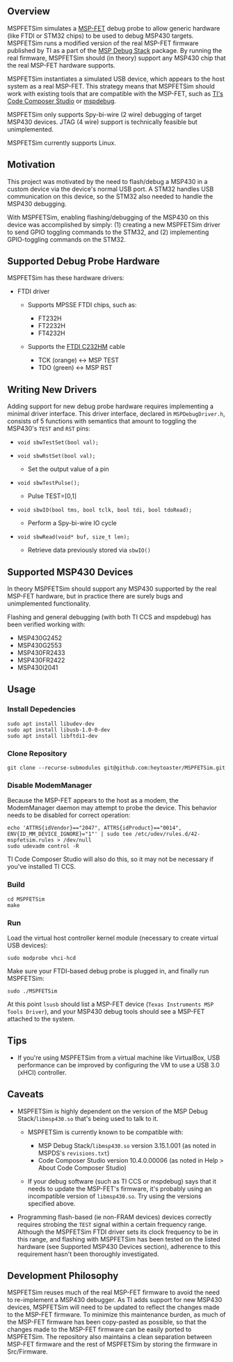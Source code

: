 ## Overview

MSPFETSim simulates a [MSP-FET](https://www.ti.com/tool/MSP-FET) debug probe to allow generic hardware (like FTDI or STM32 chips) to be used to debug MSP430 targets. MSPFETSim runs a modified version of the real MSP-FET firmware published by TI as a part of the [MSP Debug Stack](https://www.ti.com/tool/MSPDS) package. By running the real firmware, MSPFETSim should (in theory) support any MSP430 chip that the real MSP-FET hardware supports.

MSPFETSim instantiates a simulated USB device, which appears to the host system as a real MSP-FET. This strategy means that MSPFETSim should work with existing tools that are compatible with the MSP-FET, such as [TI's Code Composer Studio](https://www.ti.com/tool/CCSTUDIO) or [mspdebug](https://github.com/dlbeer/mspdebug).

MSPFETSim only supports Spy-bi-wire (2 wire) debugging of target MSP430 devices. JTAG (4 wire) support is technically feasible but unimplemented.

MSPFETSim currently supports Linux.


## Motivation

This project was motivated by the need to flash/debug a MSP430 in a custom device via the device's normal USB port. A STM32 handles USB communication on this device, so the STM32 also needed to handle the MSP430 debugging.

With MSPFETSim, enabling flashing/debugging of the MSP430 on this device was accomplished by simply: (1) creating a new MSPFETSim driver to send GPIO toggling commands to the STM32, and (2) implementing GPIO-toggling commands on the STM32.


## Supported Debug Probe Hardware

MSPFETSim has these hardware drivers:

- FTDI driver
    - Supports MPSSE FTDI chips, such as:
        - FT232H
        - FT2232H
        - FT4232H
    
    - Supports the [FTDI C232HM](https://ftdichip.com/products/c232hm-ddhsl-0-2/) cable
        - TCK (orange) <-> MSP TEST
        - TDO (green) <-> MSP RST


## Writing New Drivers

Adding support for new debug probe hardware requires implementing a minimal driver interface. This driver interface, declared in `MSPDebugDriver.h`, consists of 5 functions with semantics that amount to toggling the MSP430's `TEST` and `RST` pins:

- `void sbwTestSet(bool val);`
- `void sbwRstSet(bool val);`
    - Set the output value of a pin

- `void sbwTestPulse();`
    - Pulse TEST=[0,1]

- `void sbwIO(bool tms, bool tclk, bool tdi, bool tdoRead);`
    - Perform a Spy-bi-wire IO cycle

- `void sbwRead(void* buf, size_t len);`
    - Retrieve data previously stored via `sbwIO()`


## Supported MSP430 Devices

In theory MSPFETSim should support any MSP430 supported by the real MSP-FET hardware, but in practice there are surely bugs and unimplemented functionality.

Flashing and general debugging (with both TI CCS and mspdebug) has been verified working with:

- MSP430G2452
- MSP430G2553
- MSP430FR2433
- MSP430FR2422
- MSP430I2041


## Usage

### Install Depedencies
    sudo apt install libudev-dev
    sudo apt install libusb-1.0-0-dev
    sudo apt install libftdi1-dev

### Clone Repository
    git clone --recurse-submodules git@github.com:heytoaster/MSPFETSim.git

### Disable ModemManager

Because the MSP-FET appears to the host as a modem, the ModemManager daemon may attempt to probe the device. This behavior needs to be disabled for correct operation:

    echo 'ATTRS{idVendor}=="2047", ATTRS{idProduct}=="0014", ENV{ID_MM_DEVICE_IGNORE}="1"' | sudo tee /etc/udev/rules.d/42-mspfetsim.rules > /dev/null
    sudo udevadm control -R

TI Code Composer Studio will also do this, so it may not be necessary if you've installed TI CCS.

### Build

    cd MSPFETSim
    make

### Run

Load the virtual host controller kernel module (necessary to create virtual USB devices):

    sudo modprobe vhci-hcd

Make sure your FTDI-based debug probe is plugged in, and finally run MSPFETSim:

    sudo ./MSPFETSim

At this point `lsusb` should list a MSP-FET device (`Texas Instruments MSP Tools Driver`), and your MSP430 debug tools should see a MSP-FET attached to the system.


## Tips

- If you're using MSPFETSim from a virtual machine like VirtualBox, USB performance can be improved by configuring the VM to use a USB 3.0 (xHCI) controller.


## Caveats

- MSPFETSim is highly dependent on the version of the MSP Debug Stack/`libmsp430.so` that's being used to talk to it.
    - MSPFETSim is currently known to be compatible with:
        - MSP Debug Stack/`libmsp430.so` version 3.15.1.001 (as noted in MSPDS's `revisions.txt`)
        - Code Composer Studio version 10.4.0.00006 (as noted in Help > About Code Composer Studio)
    
    - If your debug software (such as TI CCS or mspdebug) says that it needs to update the MSP-FET's firmware, it's probably using an incompatible version of `libmsp430.so`. Try using the versions specified above.

- Programming flash-based (ie non-FRAM devices) devices correctly requires strobing the `TEST` signal within a certain frequency range. Although the MSPFETSim FTDI driver sets its clock frequency to be in this range, and flashing with MSPFETSim has been tested on the listed hardware (see Supported MSP430 Devices section), adherence to this requirement hasn't been thoroughly investigated.


## Development Philosophy

MSPFETSim reuses much of the real MSP-FET firmware to avoid the need to re-implement a MSP430 debugger. As TI adds support for new MSP430 devices, MSPFETSim will need to be updated to reflect the changes made to the MSP-FET firmware. To minimize this maintenance burden, as much of the MSP-FET firmware has been copy-pasted as possible, so that the changes made to the MSP-FET firmware can be easily ported to MSPFETSim. The repository also maintains a clean separation between MSP-FET firmware and the rest of MSPFETSim by storing the firmware in Src/Firmware.
